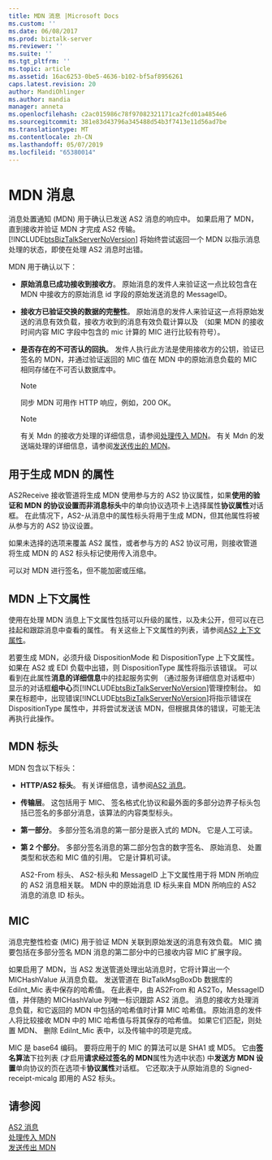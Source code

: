 ```yaml
---
title: MDN 消息 |Microsoft Docs
ms.custom: ''
ms.date: 06/08/2017
ms.prod: biztalk-server
ms.reviewer: ''
ms.suite: ''
ms.tgt_pltfrm: ''
ms.topic: article
ms.assetid: 16ac6253-0be5-4636-b102-bf5af8956261
caps.latest.revision: 20
author: MandiOhlinger
ms.author: mandia
manager: anneta
ms.openlocfilehash: c2ac015986c78f97082321171ca2fcd01a4854e6
ms.sourcegitcommit: 381e83d43796a345488d54b3f7413e11d56ad7be
ms.translationtype: MT
ms.contentlocale: zh-CN
ms.lasthandoff: 05/07/2019
ms.locfileid: "65380014"
---
```

# <a name="mdn-messages"></a>MDN 消息
消息处置通知 (MDN) 用于确认已发送 AS2 消息的响应中。 如果启用了 MDN，直到接收并验证 MDN 才完成 AS2 传输。 [!INCLUDE[btsBizTalkServerNoVersion](../includes/btsbiztalkservernoversion-md.md)] 将始终尝试返回一个 MDN 以指示消息处理的状态，即使在处理 AS2 消息时出错。  
  
 MDN 用于确认以下：  
  
-   **原始消息已成功接收到接收方**。 原始消息的发件人来验证这一点比较包含在 MDN 中接收方的原始消息 id 字段的原始发送消息的 MessageID。  
  
-   **接收方已验证交换的数据的完整性**。 原始消息的发件人来验证这一点将原始发送的消息有效负载，接收方收到的消息有效负载计算以及 （如果 MDN 的接收时间内容 MIC 字段中包含的 mic 计算的 MIC 进行比较有符号）。  
  
-   **是否存在的不可否认的回执**。 发件人执行此方法是使用接收方的公钥，验证已签名的 MDN，并通过验证返回的 MIC 值在 MDN 中的原始消息负载的 MIC 相同存储在不可否认数据库中。  
  
    > [!NOTE]
    >  同步 MDN 可用作 HTTP 响应，例如，200 OK。  
  
    > [!NOTE]
    >  有关 Mdn 的接收方处理的详细信息，请参阅[处理传入 MDN](../core/processing-an-incoming-mdn.md)。 有关 Mdn 的发送端处理的详细信息，请参阅[发送传出的 MDN](../core/sending-an-outgoing-mdn.md)。  
  
## <a name="properties-used-to-generate-the-mdn"></a>用于生成 MDN 的属性  
 AS2Receive 接收管道将生成 MDN 使用参与方的 AS2 协议属性，如果**使用的验证和 MDN 的协议设置而非消息标头**中的单向协议选项卡上选择属性**协议属性**对话框。 在此情况下，AS2-从消息中的属性标头将用于生成 MDN，但其他属性将被从参与方的 AS2 协议设置。  
  
 如果未选择的选项来覆盖 AS2 属性，或者参与方的 AS2 协议可用，则接收管道将生成 MDN 的 AS2 标头标记使用传入消息中。  
  
 可以对 MDN 进行签名，但不能加密或压缩。  
  
## <a name="mdn-context-properties"></a>MDN 上下文属性  
 使用在处理 MDN 消息上下文属性包括可以升级的属性，以及未公开，但可以在已挂起和跟踪消息中查看的属性。 有关这些上下文属性的列表，请参阅[AS2 上下文属性](../core/as2-context-properties.md)。  
  
 若要生成 MDN，必须升级 DispositionMode 和 DispositionType 上下文属性。 如果在 AS2 或 EDI 负载中出错，则 DispositionType 属性将指示该错误。 可以看到在此属性**消息的详细信息**中的挂起服务实例 （通过服务详细信息对话框中） 显示的对话框**组中心**页[!INCLUDE[btsBizTalkServerNoVersion](../includes/btsbiztalkservernoversion-md.md)]管理控制台。 如果在标题中，出现错误[!INCLUDE[btsBizTalkServerNoVersion](../includes/btsbiztalkservernoversion-md.md)]将指示错误在 DispositionType 属性中，并将尝试发送该 MDN，但根据具体的错误，可能无法再执行此操作。  
  
## <a name="mdn-headers"></a>MDN 标头  
 MDN 包含以下标头：  
  
- **HTTP/AS2 标头**。 有关详细信息，请参阅[AS2 消息](../core/as2-messages.md)。  
  
- **传输层**。 这包括用于 MIC、 签名格式化协议和最外面的多部分边界子标头包括已签名的多部分消息，该算法的内容类型标头。  
  
- **第一部分**。 多部分签名消息的第一部分是嵌入式的 MDN。 它是人工可读。  
  
- **第 2 个部分**。 多部分签名消息的第二部分包含的数字签名、 原始消息、 处置类型和状态和 MIC 值的引用。 它是计算机可读。  
  
  AS2-From 标头、 AS2-标头和 MessageID 上下文属性用于将 MDN 所响应的 AS2 消息相关联。 MDN 中的原始消息 ID 标头来自 MDN 所响应的 AS2 消息的消息 ID 标头。  
  
## <a name="mic"></a>MIC  
 消息完整性检查 (MIC) 用于验证 MDN 关联到原始发送的消息有效负载。 MIC 摘要包括在多部分签名 MDN 消息的第二部分中的已接收内容 MIC 扩展字段。  
  
 如果启用了 MDN，当 AS2 发送管道处理出站消息时，它将计算出一个 MICHashValue 从消息负载。 发送管道在 BizTalkMsgBoxDb 数据库的 EdiInt_Mic 表中保存的哈希值。 在此表中，由 AS2From 和 AS2To，MessageID 值，并伴随的 MICHashValue 列唯一标识跟踪 AS2 消息。 消息的接收方处理消息负载，和它返回的 MDN 中包括的哈希值时计算 MIC 哈希值。 原始消息的发件人将比较接收 MDN 中的 MIC 哈希值与将其保存的哈希值。 如果它们匹配，则处置 MDN、 删除 EdiInt_Mic 表中，以及传输中的项是完成。  
  
 MIC 是 base64 编码。 要将应用于的 MIC 的算法可以是 SHA1 或 MD5。 它由**签名算法**下拉列表 (才启用**请求经过签名的 MDN**属性为选中状态) 中**发送方 MDN 设置**单向协议的页在选项卡**协议属性**对话框。 它还取决于从原始消息的 Signed-receipt-micalg 即用的 AS2 标头。  
  
## <a name="see-also"></a>请参阅  
 [AS2 消息](../core/as2-messages.md)   
 [处理传入 MDN](../core/processing-an-incoming-mdn.md)   
 [发送传出 MDN](../core/sending-an-outgoing-mdn.md)